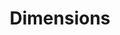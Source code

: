 ---
bigquery: https://console.cloud.google.com/bigquery?p=covid-19-dimensions-ai&page=table&d=data&t=publications
contributors: Digital Science, https://www.digital-science.com/
cost: Free for personal, non-commercial use.
description: Dimensions contains more than 100 million publications, ranging from
  articles published in scholarly journals, books and book chapters, to preprints
  and conference proceedings. All publications are contextualized with linked data
  sets, funding, publications, patents, clinical trials, and policy documents. You
  can also view associated categories, funders, institutions, and researcher profiles.
documentation: https://docs.dimensions.ai/bigquery/index.html
last_edit: 04/08/2022, 11:53:17
location: https://www.dimensions.ai/products/free/
maintained_by: Digital Science, https://www.digital-science.com/
schema_fields:
- acknowledgements
- funding_cny
- aliases
- active_years
- category_icrp_cso
- relationships
- supporting_grant_ids
- publication_ids
- granted_date
- funder_org_countries
- email_address
- research_org_state_names
- year
- created_date
- funding_cad
- id
- grant_number
- category_for
- linkout
- citations
- category_hra
- mesh_terms
- arxiv_id
- original_abstract
- issue
- funder_org_cities
- cpc
- metrics
- filing_status
- name
- expiration_year
- family_members_ids
- clinical_trial_ids
- category_hrcs_hc
- resulting_publication_ids
- established
- filing_date
- concepts
- assignee_orgs
- categories
- granted_year
- funding_aud
- gender
- abstract
- research_org_countries
- funding_gbp
- kind
- book_series_title
- repository_name
- research_orgs
- priority_date
- research_org_cities
- date_imported_gbq
- reference_ids
- language
- funding_amount
- funder_orgs
- category_bra
- filing_year
- conditions
- volume
- assignee_countries
- investigators
- mesh_headings
- authors
- end_year
- inventor_names
- funding_chf
- ipcr
- category_uoa
- proceedings_title
- citations_count
- associated_publication_id
- research_org_city_names
- jurisdiction
- original_title
- priority_year
- pmid
- associated_publication_doi
- book_title
- repository_url
- brief_title
- resulting_publication_doi
- address
- original_assignee_orgs
- funding_nzd
- funding_eur
- legal_status
- date_print
- original_assignee_countries
- repository_id
- embargo_date
- family_id
- open_access_categories_v2
- journal
- wikipedia_url
- altmetrics
- types
- interventions
- editors
- end_date
- registry
- category_rcdc
- organisation_details
- foa_number
- application_number
- legal_events
- open_access_categories
- start_year
- cited_by_ids
- category_icrp_ct
- description
- labels
- funder_org_state_codes
- date_online
- pages
- associated_publication_pmid
- current_assignee_countries
- funding_currency
- publication_date
- funder_countries
- source_id
- date
- doi
- publication_year
- category_hrcs_rac
- parent_id
- date_inserted
- patent_ids
- acronym
- current_assignee_orgs
- citation_string
- acronyms
- license
- start_date
- category_sdg
- links
- pmcid
- publisher
- funding_jpy
- family_count
- external_ids
- associated_publication_arxiv_id
- funder_org
- status
- researcher_ids
- funder_org_acronyms
- date_modified
- journal_lists
- title
- research_org_state_codes
- funding_details
- research_org_country_names
- funding_usd
- subtitles
- date_normal
- type
- original_assignee
- conference
- phase
- expiration_date
- current_assignee
- isbn
- associated_grant_ids
- eisbn
shortname: dimensions
tags:
- scholarly literature
- patents
- funding
- clinical trials
- academic profiles
terms_of_use: 'Use of both the Dimensions COVID-19 dataset and full Dimensions dataset
  are subject to the Dimensions Terms of use: https://www.dimensions.ai/policies-terms-legal '
title: Dimensions
uuid: dcff88bd-fe6b-4fdb-8159-809bf9d7bc1c
---